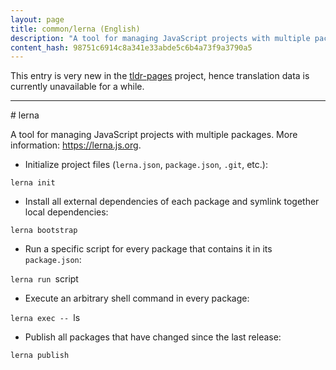 ```yaml
---
layout: page
title: common/lerna (English)
description: "A tool for managing JavaScript projects with multiple packages."
content_hash: 98751c6914c8a341e33abde5c6b4a73f9a3790a5
---
```


This entry is very new in the [tldr-pages](https://github.com/tldr-pages/tldr) project, hence translation data is currently unavailable for a while.

<hr># lerna

A tool for managing JavaScript projects with multiple packages.
More information: <https://lerna.js.org>.

- Initialize project files (`lerna.json`, `package.json`, `.git`, etc.):

`lerna init`

- Install all external dependencies of each package and symlink together local dependencies:

`lerna bootstrap`

- Run a specific script for every package that contains it in its `package.json`:

`lerna run `<span class="tldr-var badge badge-pill bg-dark-lm bg-white-dm text-white-lm text-dark-dm font-weight-bold">script</span>

- Execute an arbitrary shell command in every package:

`lerna exec -- `<span class="tldr-var badge badge-pill bg-dark-lm bg-white-dm text-white-lm text-dark-dm font-weight-bold">ls</span>

- Publish all packages that have changed since the last release:

`lerna publish`
